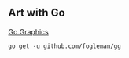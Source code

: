 ## Art with Go

[Go Graphics](https://github.com/fogleman/gg)
````
go get -u github.com/fogleman/gg
````